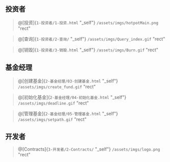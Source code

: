 ## 投资者

> @[投资]{`1-投资者/1-投资.html` "_self"}
> `/assets/imgs/hotpotMain.png` "rect"

<span/>

> @[查询]{`1-投资者/2-查询/` "_self"}
> `/assets/imgs/Query_index.gif` "rect"

<span/>

> @[销毁]{`1-投资者/3-销毁.html` "_self"}
> `/assets/imgs/Burn.gif` "rect"


## 基金经理

> @[创建基金]{`2-基金经理/03-创建基金.html` "_self"}
> `/assets/imgs/create_fund.gif` "rect"

<span/>

> @[初始化基金]{`2-基金经理/04-初始化基金.html` "_self"}
> `/assets/imgs/deadline.gif` "rect"

<span/>

> @[管理基金]{`2-基金经理/05-管理基金.html` "_self"}
> `/assets/imgs/setpath.gif` "rect"


## 开发者

> @[Contracts]{`3-开发者/2-Contracts/` "_self"}
> `/assets/imgs/logo.png` "rect"
